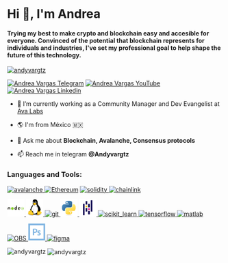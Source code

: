 <h1 align="left">Hi 👋, I'm Andrea</h1>
<h4 align="left"> Trying my best to make crypto and blockchain easy and accesible for everyone. Convinced of the potential that blockchain represents for individuals and industries, I've set my professional goal to help shape the future of this technology.</h4>
<!-- <img align="right" alt="Coding" width="400" src="https://res.cloudinary.com/practicaldev/image/fetch/s--2bZIjPGC--/c_limit%2Cf_auto%2Cfl_progressive%2Cq_66%2Cw_880/https://dev-to-uploads.s3.amazonaws.com/i/d4tvukbt5mra37cvwklk.gif"> -->


<p align="left"> <a href="https://twitter.com/andyvargtz" target="blank"><img src="https://img.shields.io/twitter/follow/andyvargtz?logo=twitter&style=for-the-badge" alt="andyvargtz" /></a>
  
  
[![Andrea Vargas Telegram](https://img.shields.io/badge/Telegram-229ED9?style=for-the-badge&logo=telegram&logoColor=white)](https://twitter.com/Andyvargtz)
[![Andrea Vargas YouTube](https://img.shields.io/badge/YouTube-FF0000?style=for-the-badge&logo=youtube&logoColor=white)](https://www.youtube.com/@MomentoAvalanche)
[![Andrea Vargas Linkedin](https://img.shields.io/badge/LinkedIn-0077B5?style=for-the-badge&logo=linkedin&logoColor=white)](https://www.linkedin.com/in/andyvargtz/)
<!--[![Andrea Vargas Twitter](https://img.shields.io/badge/Twitter-1DA1F2?style=for-the-badge&logo=twitter&logoColor=white)](https://twitter.com/Andyvargtz) -->
  
  

- 🔭 I’m currently working as a Community Manager and Dev Evangelist at [Ava Labs](avax.network)

- 🌎 I'm from México 🇲🇽

- 💬 Ask me about **Blockchain, Avalanche, Consensus protocols**

- 📫 Reach me in telegram **@Andyvargtz**

<h3 align="left">Languages and Tools:</h3>
<p align="left"> 
  
  <a href="avax.network" target="_blank" rel="noreferrer"> <img src="https://assets-global.website-files.com/6059b554e81c705f9dd2dd32/60ec6a944b52e3e96e16af68_Avalanche_Square_Red_Circle.png" alt="avalanche" width="40" height="40"/> </a>
<a href="https://ethereum.org/en/" target="_blank" rel="noreferrer"><img src="https://raw.githubusercontent.com/danielcranney/readme-generator/main/public/icons/skills/ethereum-colored.svg" width="36" height="36" alt="Ethereum" /></a>
  <a href="https://docs.soliditylang.org/" target="_blank" rel="noreferrer"> <img src="https://docs.soliditylang.org/en/v0.8.19/_static/logo.svg" alt="solidity" width="40" height="40"/> </a>
  <a href="https://chain.link/" target="_blank" rel="noreferrer"> <img src="https://seeklogo.com/images/C/chainlink-link-logo-CDF7095A43-seeklogo.com.png" alt="chainlink" width="40" height="40"/> </a>
  
 
  <a href="https://nodejs.org" target="_blank" rel="noreferrer"> <img src="https://raw.githubusercontent.com/devicons/devicon/master/icons/nodejs/nodejs-original-wordmark.svg" alt="nodejs" width="40" height="40"/> </a> 
  <a href="https://www.linux.org/" target="_blank" rel="noreferrer"> <img src="https://raw.githubusercontent.com/devicons/devicon/master/icons/linux/linux-original.svg" alt="linux" width="40" height="40"/> </a>
  <a href="https://git-scm.com/" target="_blank" rel="noreferrer"> <img src="https://www.vectorlogo.zone/logos/git-scm/git-scm-icon.svg" alt="git" width="40" height="40"/> </a> 
  <a href="https://www.python.org" target="_blank" rel="noreferrer"> <img src="https://raw.githubusercontent.com/devicons/devicon/master/icons/python/python-original.svg" alt="python" width="40" height="40"/> </a>    <a href="https://pandas.pydata.org/" target="_blank" rel="noreferrer"> <img src="https://raw.githubusercontent.com/devicons/devicon/2ae2a900d2f041da66e950e4d48052658d850630/icons/pandas/pandas-original.svg" alt="pandas" width="40" height="40"/> </a>  <a href="https://scikit-learn.org/" target="_blank" rel="noreferrer"> <img src="https://upload.wikimedia.org/wikipedia/commons/0/05/Scikit_learn_logo_small.svg" alt="scikit_learn" width="40" height="40"/> </a>   <a href="https://www.tensorflow.org" target="_blank" rel="noreferrer"> <img src="https://www.vectorlogo.zone/logos/tensorflow/tensorflow-icon.svg" alt="tensorflow" width="40" height="40"/> </a>   <a href="https://www.mathworks.com/" target="_blank" rel="noreferrer"> <img src="https://upload.wikimedia.org/wikipedia/commons/2/21/Matlab_Logo.png" alt="matlab" width="40" height="40"/> </a> 
  
  <a href="https://obsproject.com/" target="_blank" rel="noreferrer"> <img src="https://upload.wikimedia.org/wikipedia/commons/d/d3/OBS_Studio_Logo.svg" alt="OBS" width="40" height="40"/> </a>  <a href="https://www.photoshop.com/en" target="_blank" rel="noreferrer"> <img src="https://raw.githubusercontent.com/devicons/devicon/master/icons/photoshop/photoshop-line.svg" alt="Photoshop" width="40" height="40"/> </a>   <a href="https://www.figma.com/" target="_blank" rel="noreferrer"> <img src="https://www.vectorlogo.zone/logos/figma/figma-icon.svg" alt="figma" width="40" height="40"/> </a> </p>
  
  

<p><img align="left" src="https://github-readme-stats.vercel.app/api/top-langs?username=andyvargtz&show_icons=true&locale=en&layout=compact" alt="andyvargtz" /></p>

<p>&nbsp;<img align="center" src="https://github-readme-stats.vercel.app/api?username=andyvargtz&show_icons=true&locale=en" alt="andyvargtz" /></p>

<!-- <p><img align="center" src="https://github-readme-streak-stats.herokuapp.com/?user=andyvargtz&" alt="andyvargtz" /></p> -->

